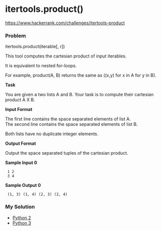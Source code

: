 # itertools.product()

https://www.hackerrank.com/challenges/itertools-product

### Problem

itertools.product(iterable[, r])  

This tool computes the cartesian product of input iterables.   

It is equivalent to nested for-loops.   

For example, product(A, B) returns the same as ((x,y) for x in A for y in B).

**Task** 

You are given a two lists A and B. Your task is to compute their cartesian product A X B.

**Input Format**

The first line contains the space separated elements of list A.   
The second line contains the space separated elements of list B.  

Both lists have no duplicate integer elements.

**Output Format**

Output the space separated tuples of the cartesian product.

**Sample Input 0**

```
 1 2
 3 4
```

**Sample Output 0**

```
 (1, 3) (1, 4) (2, 3) (2, 4)
```

### My Solution

- [Python 2](python2.py)
- [Python 3](python3.py)